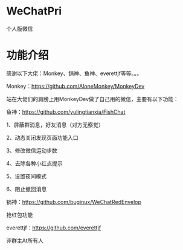 # WeChatPri
个人版微信

# 功能介绍
感谢以下大佬：Monkey、锅神、鱼神、everettjf等等。。。

Monkey：https://github.com/AloneMonkey/MonkeyDev

站在大佬们的肩膀上用MonkeyDev做了自己用的微信，主要有以下功能：

鱼神：https://github.com/yulingtianxia/FishChat

1、屏蔽群消息，好友消息（对方无察觉）

2、动态关闭发现页面功能入口

3、修改微信运动步数

4、去除各种小红点提示

5、设置夜间模式

6、阻止撤回消息



锅神：https://github.com/buginux/WeChatRedEnvelop

抢红包功能

everettjf：https://github.com/everettjf

非群主At所有人
